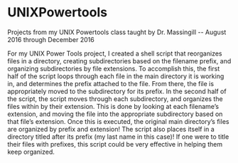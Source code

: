 # UNIXPowertools
Projects from my UNIX Powertools class taught by Dr. Massingill -- August 2016 through December 2016

For my UNIX Power Tools project, I created a shell script that reorganizes files in a directory, creating subdirectories based on the filename prefix, and organizing subdirectories by file extensions. To accomplish this, the first half of the script loops through each file in the main directory it is working in, and determines the prefix attached to the file. From there, the file is appropriately moved to the subdirectory for its prefix. In the second half of the script, the script moves through each subdirectory, and organizes the files within by their extension. This is done by looking at each filename’s extension, and moving the file into the appropriate subdirectory based on that file’s extension. Once this is executed, the original main directory’s files are organized by prefix and extension! The script also places itself in a directory titled after its prefix (my last name in this case)! If one were to title their files with prefixes, this script could be very effective in helping them keep organized. 


